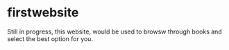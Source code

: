# firstwebsite
Still in progress, this website, would be used to browsw through books and select the best option for you.

